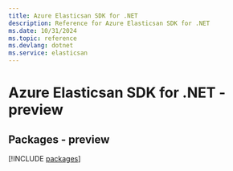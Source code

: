 ```yaml
---
title: Azure Elasticsan SDK for .NET
description: Reference for Azure Elasticsan SDK for .NET
ms.date: 10/31/2024
ms.topic: reference
ms.devlang: dotnet
ms.service: elasticsan
---
```

# Azure Elasticsan SDK for .NET - preview
## Packages - preview
[!INCLUDE [packages](elasticsan-index.md)]
